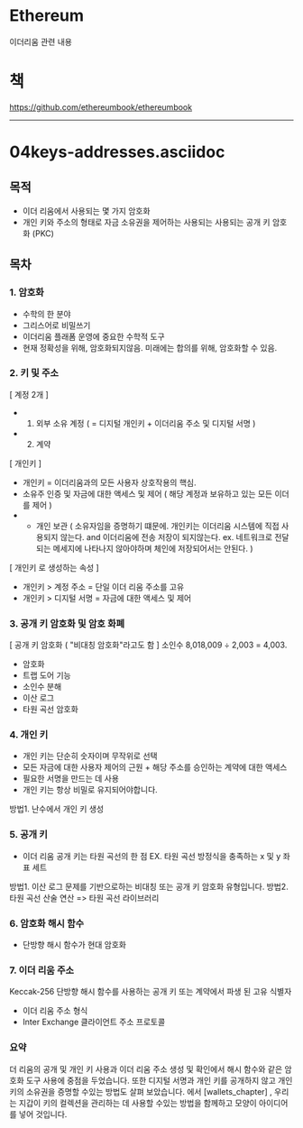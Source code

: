 # Ethereum
이더리움 관련 내용 

# 책
https://github.com/ethereumbook/ethereumbook

---- 
# 04keys-addresses.asciidoc
## 목적
* 이더 리움에서 사용되는 몇 가지 암호화
* 개인 키와 주소의 형태로 자금 소유권을 제어하는 사용되는 사용되는 공개 키 암호화 (PKC)


## 목차
### 1. 암호화
- 수학의 한 분야
- 그리스어로 비밀쓰기
- 이더리움 플래폼 운영에 중요한 수학적 도구
- 현재 정확성을 위해, 암호화되지않음. 미래에는 합의를 위해, 암호화할 수 있음.


### 2. 키 및 주소
[ 계정 2개 ] 
* 1. 외부 소유 계정 ( = 디지털 개인키 + 이더리움 주소 및 디지털 서명 ) 
* 2. 계약

[ 개인키 ]
- 개인키 = 이더리움과의 모든 사용자 상호작용의 핵심. 
- 소유주 인증 및 자금에 대한 액세스 및 제어 ( 해당 계정과 보유하고 있는 모든 이더를 제어 )
- - 개인 보관 
( 소유자임을 증명하기 떄문에. 개인키는 이더리움 시스템에 직접 사용되지 않는다. and 이더리움에 전송 저장이 되지않는다. ex. 네트워크로 전달되는 메세지에 나타나지 않아야하며 체인에 저장되어서는 안된다.  ) 

[ 개인키 로 생성하는 속성 ]
- 개인키 > 계정 주소 = 단일 이더 리움 주소를 고유
- 개인키 > 디지털 서명 = 자금에 대한 액세스 및 제어

### 3. 공개 키 암호화 및 암호 화폐
[ 공개 키 암호화 ( "비대칭 암호화"라고도 함 ] 
소인수 8,018,009 ÷ 2,003 = 4,003. 
- 암호화
- 트랩 도어 기능
- 소인수 분해
- 이산 로그
- 타원 곡선 암호화

### 4. 개인 키
- 개인 키는 단순히 숫자이며 무작위로 선택
- 모든 자금에 대한 사용자 제어의 근원 + 해당 주소를 승인하는 계약에 대한 액세스
- 필요한 서명을 만드는 데 사용
- 개인 키는 항상 비밀로 유지되어야합니다.  

방법1. 난수에서 개인 키 생성

### 5. 공개 키
- 이더 리움 공개 키는 타원 곡선의 한 점 EX.  타원 곡선 방정식을 충족하는 x 및 y 좌표 세트

방법1. 이산 로그 문제를 기반으로하는 비대칭 또는 공개 키 암호화 유형입니다.
방법2. 타원 곡선 산술 연산 => 타원 곡선 라이브러리


### 6. 암호화 해시 함수
- 단방향 해시 함수가 현대 암호화

### 7. 이더 리움 주소
 Keccak-256 단방향 해시 함수를 사용하는 공개 키 또는 계약에서 파생 된 고유 식별자
- 이더 리움 주소 형식
- Inter Exchange 클라이언트 주소 프로토콜

### 요약
더 리움의 공개 및 개인 키 사용과 이더 리움 주소 생성 및 확인에서 해시 함수와 같은 암호화 도구 사용에 중점을 두었습니다. 또한 디지털 서명과 개인 키를 공개하지 않고 개인 키의 소유권을 증명할 수있는 방법도 살펴 보았습니다. 에서 [wallets_chapter] , 우리는 지갑이 키의 컬렉션을 관리하는 데 사용할 수있는 방법을 함께하고 모양이 아이디어를 넣어 것입니다.
